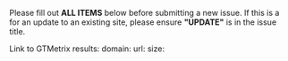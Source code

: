 Please fill out **ALL ITEMS** below before submitting a new issue. If this is a for an update to an existing site, please ensure **"UPDATE"** is in the issue title.

Link to GTMetrix results:
domain:
url:
size:

